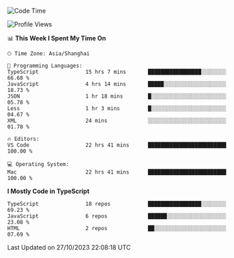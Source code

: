 <!--START_SECTION:waka-->
![Code Time](http://img.shields.io/badge/Code%20Time-5%2C334%20hrs%2033%20mins-blue)

![Profile Views](http://img.shields.io/badge/Profile%20Views-1-blue)

📊 **This Week I Spent My Time On** 

```text
🕑︎ Time Zone: Asia/Shanghai

💬 Programming Languages: 
TypeScript               15 hrs 7 mins       █████████████████░░░░░░░░   66.68 % 
JavaScript               4 hrs 14 mins       █████░░░░░░░░░░░░░░░░░░░░   18.73 % 
JSON                     1 hr 18 mins        █░░░░░░░░░░░░░░░░░░░░░░░░   05.78 % 
Less                     1 hr 3 mins         █░░░░░░░░░░░░░░░░░░░░░░░░   04.67 % 
XML                      24 mins             ░░░░░░░░░░░░░░░░░░░░░░░░░   01.78 % 

🔥 Editors: 
VS Code                  22 hrs 41 mins      █████████████████████████   100.00 % 

💻 Operating System: 
Mac                      22 hrs 41 mins      █████████████████████████   100.00 % 
```

**I Mostly Code in TypeScript** 

```text
TypeScript               18 repos            █████████████████░░░░░░░░   69.23 % 
JavaScript               6 repos             ██████░░░░░░░░░░░░░░░░░░░   23.08 % 
HTML                     2 repos             ██░░░░░░░░░░░░░░░░░░░░░░░   07.69 % 
```




 Last Updated on 27/10/2023 22:08:18 UTC
<!--END_SECTION:waka-->
